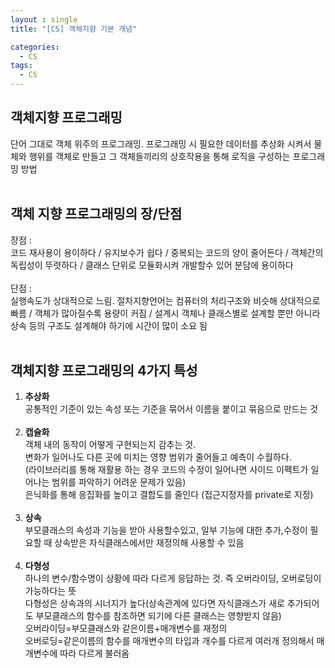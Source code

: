 ```yaml
---
layout : single
title: "[CS] 객체지향 기본 개념"

categories:
  - CS
tags:
  - CS
---
```


## 객체지향 프로그래밍

단어 그대로 객체 위주의 프로그래밍. 프로그래밍 시 필요한 데이터를 추상화 시켜서 물체와 행위를 객체로 만들고 그 객체들끼리의 상호작용을 통해 로직을 구성하는 프로그래밍 방법<br><br>

## 객체 지향 프로그래밍의 장/단점
장점 : <br> 코드 재사용이 용이하다 / 유지보수가 쉽다 / 중복되는 코드의 양이 줄어든다 / 객체간의 독립성이 뚜렷하다 / 클래스 단위로 모듈화시켜 개발할수 있어 분담에 용이하다<br><Br>단점 : <br>실행속도가 상대적으로 느림. 절차지향언어는 컴퓨터의 처리구조와 비슷해 상대적으로 빠름 / 객체가 많아질수록 용량이 커짐 / 설계시 객체나 클래스별로 설계할 뿐만 아니라 상속 등의 구조도 설계해야 하기에 시간이 많이 소요 됨 <br><br>
## 객체지향 프로그래밍의 4가지 특성

1. **추상화**<br>공통적인 기준이 있는 속성 또는 기준을 묶어서 이름을 붙이고 묶음으로 만드는 것 <br><br>
2. **캡슐화**<br>객체 내의 동작이 어떻게 구현되는지 감추는 것.<br> 변화가 일어나도 다른 곳에 미치는 영향 범위가 줄어들고 예측이 수월하다.<br> (라이브러리를 통해 재활용 하는 경우 코드의 수정이 일어나면 사이드 이펙트가 일어나는 범위를 파악하기 어려운 문제가 있음)<br>은닉화를 통해 응집화를 높이고 결합도를 줄인다 (접근지정자를 private로 지정)<br><br>
3. **상속**<br>부모클래스의 속성과 기능을 받아 사용할수있고, 일부 기능에 대한 추가,수정이 필요할 때 상속받은 자식클래스에서만 재정의해 사용할 수 있음<br><br>
4. **다형성**<br>하나의 변수/함수명이 상황에 따라 다르게 응답하는 것. 즉 오버라이딩, 오버로딩이 가능하다는 뜻<br>다형성은 상속과의 시너지가 높다(상속관계에 있다면 자식클래스가 새로 추가되어도 부모클래스의 함수를 참조하면 되기에 다른 클래스는 영향받지 않음)<br>오버라이딩=부모클래스와 같은이름+매개변수를 재정의<br>오버로딩=같은이름의 함수를 매개변수의 타입과 개수를 다르게 여러개 정의해서 매개변수에 따라 다르게 불러옴<br><br>
